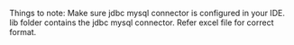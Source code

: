 Things to note:
Make sure jdbc mysql connector is configured in your IDE.
lib folder contains the jdbc mysql connector.
Refer excel file for correct format.
